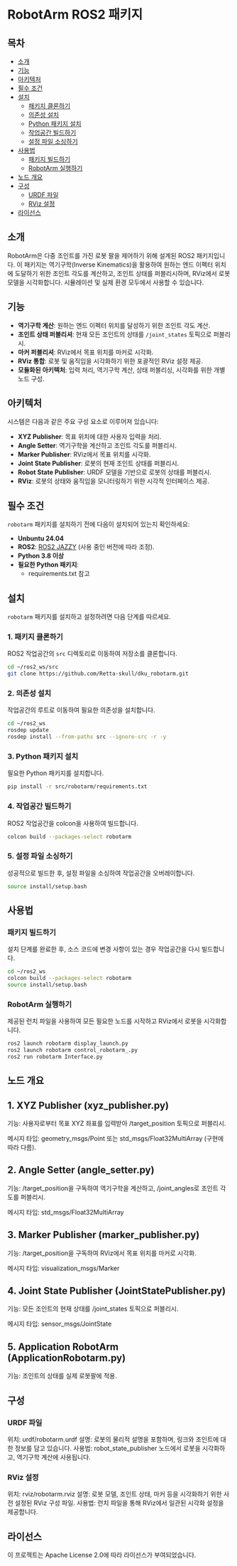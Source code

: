 # RobotArm ROS2 패키지

## 목차

- [소개](#소개)
- [기능](#기능)
- [아키텍처](#아키텍처)
- [필수 조건](#필수-조건)
- [설치](#설치)
  - [패키지 클론하기](#1-패키지-클론하기)
  - [의존성 설치](#2-의존성-설치)
  - [Python 패키지 설치](#3-python-패키지-설치)
  - [작업공간 빌드하기](#4-작업공간-빌드하기)
  - [설정 파일 소싱하기](#5-설정-파일-소싱하기)
- [사용법](#사용법)
  - [패키지 빌드하기](#패키지-빌드하기)
  - [RobotArm 실행하기](#robotarm-실행하기)
- [노드 개요](#노드-개요)
- [구성](#구성)
  - [URDF 파일](#urdf-파일)
  - [RViz 설정](#rviz-설정)
- [라이선스](#라이선스)

## 소개

RobotArm은 다중 조인트를 가진 로봇 팔을 제어하기 위해 설계된 ROS2 패키지입니다. 이 패키지는 역기구학(Inverse Kinematics)을 활용하여 원하는 엔드 이펙터 위치에 도달하기 위한 조인트 각도를 계산하고, 조인트 상태를 퍼블리시하며, RViz에서 로봇 모델을 시각화합니다. 시뮬레이션 및 실제 환경 모두에서 사용할 수 있습니다.

## 기능

- **역기구학 계산**: 원하는 엔드 이펙터 위치를 달성하기 위한 조인트 각도 계산.
- **조인트 상태 퍼블리셔**: 현재 모든 조인트의 상태를 `/joint_states` 토픽으로 퍼블리시.
- **마커 퍼블리셔**: RViz에서 목표 위치를 마커로 시각화.
- **RViz 통합**: 로봇 및 움직임을 시각화하기 위한 포괄적인 RViz 설정 제공.
- **모듈화된 아키텍처**: 입력 처리, 역기구학 계산, 상태 퍼블리싱, 시각화를 위한 개별 노드 구성.

## 아키텍처

시스템은 다음과 같은 주요 구성 요소로 이루어져 있습니다:

- **XYZ Publisher**: 목표 위치에 대한 사용자 입력을 처리.
- **Angle Setter**: 역기구학을 계산하고 조인트 각도를 퍼블리시.
- **Marker Publisher**: RViz에서 목표 위치를 시각화.
- **Joint State Publisher**: 로봇의 현재 조인트 상태를 퍼블리시.
- **Robot State Publisher**: URDF 모델을 기반으로 로봇의 상태를 퍼블리시.
- **RViz**: 로봇의 상태와 움직임을 모니터링하기 위한 시각적 인터페이스 제공.

## 필수 조건

`robotarm` 패키지를 설치하기 전에 다음이 설치되어 있는지 확인하세요:

- **Unbuntu 24.04**
- **ROS2**: [ROS2 JAZZY](https://docs.ros.org/en/jazzy/) (사용 중인 버전에 따라 조정).
- **Python 3.8 이상**
- **필요한 Python 패키지**:
  - requirements.txt 참고
    
## 설치

`robotarm` 패키지를 설치하고 설정하려면 다음 단계를 따르세요.

### 1. 패키지 클론하기

ROS2 작업공간의 `src` 디렉토리로 이동하여 저장소를 클론합니다.

```bash
cd ~/ros2_ws/src
git clone https://github.com/Retta-skull/dku_robotarm.git
```

### 2. 의존성 설치
작업공간의 루트로 이동하여 필요한 의존성을 설치합니다.

```bash
cd ~/ros2_ws
rosdep update
rosdep install --from-paths src --ignore-src -r -y
```

### 3. Python 패키지 설치
필요한 Python 패키지를 설치합니다. 

```bash
pip install -r src/robotarm/requirements.txt
```

### 4. 작업공간 빌드하기
ROS2 작업공간을 colcon을 사용하여 빌드합니다.

```bash
colcon build --packages-select robotarm
```

### 5. 설정 파일 소싱하기
성공적으로 빌드한 후, 설정 파일을 소싱하여 작업공간을 오버레이합니다.

```bash
source install/setup.bash
```

## 사용법

### 패키지 빌드하기
설치 단계를 완료한 후, 소스 코드에 변경 사항이 있는 경우 작업공간을 다시 빌드합니다.

```bash
cd ~/ros2_ws
colcon build --packages-select robotarm
source install/setup.bash
```

### RobotArm 실행하기
제공된 런치 파일을 사용하여 모든 필요한 노드를 시작하고 RViz에서 로봇을 시각화합니다.

```bash
ros2 launch robotarm display_launch.py
ros2 launch robotarm control_robotarm_.py
ros2 run robotarm Interface.py
```

## 노드 개요

## 1. XYZ Publisher (xyz_publisher.py)

기능: 사용자로부터 목표 XYZ 좌표를 입력받아 /target_position 토픽으로 퍼블리시.

메시지 타입: geometry_msgs/Point 또는 std_msgs/Float32MultiArray (구현에 따라 다름).

## 2. Angle Setter (angle_setter.py)

기능: /target_position을 구독하여 역기구학을 계산하고, /joint_angles로 조인트 각도를 퍼블리시.

메시지 타입: std_msgs/Float32MultiArray

## 3. Marker Publisher (marker_publisher.py)

기능: /target_position을 구독하여 RViz에서 목표 위치를 마커로 시각화.

메시지 타입: visualization_msgs/Marker

## 4. Joint State Publisher (JointStatePublisher.py)

기능: 모든 조인트의 현재 상태를 /joint_states 토픽으로 퍼블리시.

메시지 타입: sensor_msgs/JointState

## 5. Application RobotArm (ApplicationRobotarm.py)

기능: 조인트의 상태를 실제 로봇팔에 적용.


## 구성

### URDF 파일

위치: urdf/robotarm.urdf
설명: 로봇의 물리적 설명을 포함하며, 링크와 조인트에 대한 정보를 담고 있습니다.
사용법: robot_state_publisher 노드에서 로봇을 시각화하고, 역기구학 계산에 사용됩니다.

### RViz 설정

위치: rviz/robotarm.rviz
설명: 로봇 모델, 조인트 상태, 마커 등을 시각화하기 위한 사전 설정된 RViz 구성 파일.
사용법: 런치 파일을 통해 RViz에서 일관된 시각화 설정을 제공합니다.

## 라이선스
이 프로젝트는 Apache License 2.0에 따라 라이선스가 부여되었습니다.

